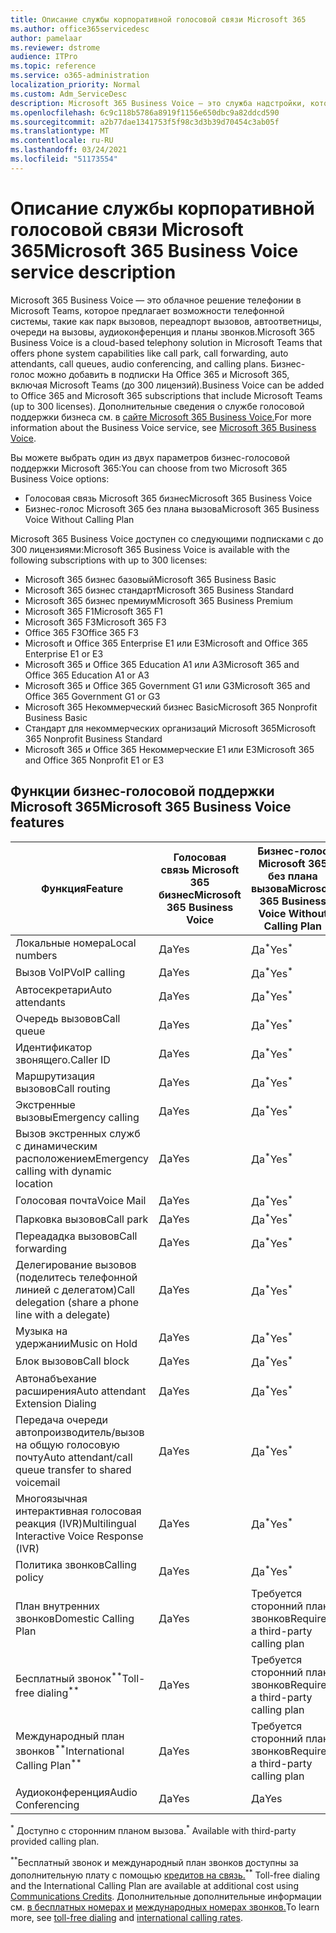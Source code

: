 ```yaml
---
title: Описание службы корпоративной голосовой связи Microsoft 365
ms.author: office365servicedesc
author: pamelaar
ms.reviewer: dstrome
audience: ITPro
ms.topic: reference
ms.service: o365-administration
localization_priority: Normal
ms.custom: Adm_ServiceDesc
description: Microsoft 365 Business Voice — это служба надстройки, которая позволяет использовать Microsoft Teams для телефонных звонков. Это сочетает в себе телефонную систему, внутренний телефонный план, SMS и аудиоконференцию.
ms.openlocfilehash: 6c9c118b5786a8919f1156e650dbc9a82ddcd590
ms.sourcegitcommit: a2b77dae1341753f5f98c3d3b39d70454c3ab05f
ms.translationtype: MT
ms.contentlocale: ru-RU
ms.lasthandoff: 03/24/2021
ms.locfileid: "51173554"
---
```

# <a name="microsoft-365-business-voice-service-description"></a><span data-ttu-id="597de-104">Описание службы корпоративной голосовой связи Microsoft 365</span><span class="sxs-lookup"><span data-stu-id="597de-104">Microsoft 365 Business Voice service description</span></span>

<span data-ttu-id="597de-105">Microsoft 365 Business Voice — это облачное решение телефонии в Microsoft Teams, которое предлагает возможности телефонной системы, такие как парк вызовов, переадпорт вызовов, автоответницы, очереди на вызовы, аудиоконференция и планы звонков.</span><span class="sxs-lookup"><span data-stu-id="597de-105">Microsoft 365 Business Voice is a cloud-based telephony solution in Microsoft Teams that offers phone system capabilities like call park, call forwarding, auto attendants, call queues, audio conferencing, and calling plans.</span></span> <span data-ttu-id="597de-106">Бизнес-голос можно добавить в подписки На Office 365 и Microsoft 365, включая Microsoft Teams (до 300 лицензий).</span><span class="sxs-lookup"><span data-stu-id="597de-106">Business Voice can be added to Office 365 and Microsoft 365 subscriptions that include Microsoft Teams (up to 300 licenses).</span></span> <span data-ttu-id="597de-107">Дополнительные сведения о службе голосовой поддержки бизнеса см. в [сайте Microsoft 365 Business Voice.](/MicrosoftTeams/business-voice/whats-business-voice)</span><span class="sxs-lookup"><span data-stu-id="597de-107">For more information about the Business Voice service, see [Microsoft 365 Business Voice](/MicrosoftTeams/business-voice/whats-business-voice).</span></span>

<span data-ttu-id="597de-108">Вы можете выбрать один из двух параметров бизнес-голосовой поддержки Microsoft 365:</span><span class="sxs-lookup"><span data-stu-id="597de-108">You can choose from two Microsoft 365 Business Voice options:</span></span>

- <span data-ttu-id="597de-109">Голосовая связь Microsoft 365 бизнес</span><span class="sxs-lookup"><span data-stu-id="597de-109">Microsoft 365 Business Voice</span></span>
- <span data-ttu-id="597de-110">Бизнес-голос Microsoft 365 без плана вызова</span><span class="sxs-lookup"><span data-stu-id="597de-110">Microsoft 365 Business Voice Without Calling Plan</span></span>

<span data-ttu-id="597de-111">Microsoft 365 Business Voice доступен со следующими подписками с до 300 лицензиями:</span><span class="sxs-lookup"><span data-stu-id="597de-111">Microsoft 365 Business Voice is available with the following subscriptions with up to 300 licenses:</span></span>

- <span data-ttu-id="597de-112">Microsoft 365 бизнес базовый</span><span class="sxs-lookup"><span data-stu-id="597de-112">Microsoft 365 Business Basic</span></span>
- <span data-ttu-id="597de-113">Microsoft 365 бизнес стандарт</span><span class="sxs-lookup"><span data-stu-id="597de-113">Microsoft 365 Business Standard</span></span>
- <span data-ttu-id="597de-114">Microsoft 365 бизнес премиум</span><span class="sxs-lookup"><span data-stu-id="597de-114">Microsoft 365 Business Premium</span></span>
- <span data-ttu-id="597de-115">Microsoft 365 F1</span><span class="sxs-lookup"><span data-stu-id="597de-115">Microsoft 365 F1</span></span>
- <span data-ttu-id="597de-116">Microsoft 365 F3</span><span class="sxs-lookup"><span data-stu-id="597de-116">Microsoft 365 F3</span></span>
- <span data-ttu-id="597de-117">Office 365 F3</span><span class="sxs-lookup"><span data-stu-id="597de-117">Office 365 F3</span></span>
- <span data-ttu-id="597de-118">Microsoft и Office 365 Enterprise E1 или E3</span><span class="sxs-lookup"><span data-stu-id="597de-118">Microsoft and Office 365 Enterprise E1 or E3</span></span>
- <span data-ttu-id="597de-119">Microsoft 365 и Office 365 Education A1 или A3</span><span class="sxs-lookup"><span data-stu-id="597de-119">Microsoft 365 and Office 365 Education A1 or A3</span></span>
- <span data-ttu-id="597de-120">Microsoft 365 и Office 365 Government G1 или G3</span><span class="sxs-lookup"><span data-stu-id="597de-120">Microsoft 365 and Office 365 Government G1 or G3</span></span>
- <span data-ttu-id="597de-121">Microsoft 365 Некоммерческий бизнес Basic</span><span class="sxs-lookup"><span data-stu-id="597de-121">Microsoft 365 Nonprofit Business Basic</span></span>
- <span data-ttu-id="597de-122">Стандарт для некоммерческих организаций Microsoft 365</span><span class="sxs-lookup"><span data-stu-id="597de-122">Microsoft 365 Nonprofit Business Standard</span></span>
- <span data-ttu-id="597de-123">Microsoft 365 и Office 365 Некоммерческие E1 или E3</span><span class="sxs-lookup"><span data-stu-id="597de-123">Microsoft 365 and Office 365 Nonprofit E1 or E3</span></span>

## <a name="microsoft-365-business-voice-features"></a><span data-ttu-id="597de-124">Функции бизнес-голосовой поддержки Microsoft 365</span><span class="sxs-lookup"><span data-stu-id="597de-124">Microsoft 365 Business Voice features</span></span>

| <span data-ttu-id="597de-125">Функция</span><span class="sxs-lookup"><span data-stu-id="597de-125">Feature</span></span> | <span data-ttu-id="597de-126">Голосовая связь Microsoft 365 бизнес</span><span class="sxs-lookup"><span data-stu-id="597de-126">Microsoft 365 Business Voice</span></span> | <span data-ttu-id="597de-127">Бизнес-голос Microsoft 365 без плана вызова</span><span class="sxs-lookup"><span data-stu-id="597de-127">Microsoft 365 Business Voice Without Calling Plan</span></span> |
|--------------------------------------------------------|------------------------------|---------------------------------------------------|
| <span data-ttu-id="597de-128">Локальные номера</span><span class="sxs-lookup"><span data-stu-id="597de-128">Local numbers</span></span> | <span data-ttu-id="597de-129">Да</span><span class="sxs-lookup"><span data-stu-id="597de-129">Yes</span></span> | <span data-ttu-id="597de-130">Да<sup>\*</sup></span><span class="sxs-lookup"><span data-stu-id="597de-130">Yes<sup>\*</sup></span></span> |
| <span data-ttu-id="597de-131">Вызов VoIP</span><span class="sxs-lookup"><span data-stu-id="597de-131">VoIP calling</span></span> | <span data-ttu-id="597de-132">Да</span><span class="sxs-lookup"><span data-stu-id="597de-132">Yes</span></span> | <span data-ttu-id="597de-133">Да<sup>\*</sup></span><span class="sxs-lookup"><span data-stu-id="597de-133">Yes<sup>\*</sup></span></span> |
| <span data-ttu-id="597de-134">Автосекретари</span><span class="sxs-lookup"><span data-stu-id="597de-134">Auto attendants</span></span> | <span data-ttu-id="597de-135">Да</span><span class="sxs-lookup"><span data-stu-id="597de-135">Yes</span></span> | <span data-ttu-id="597de-136">Да<sup>\*</sup></span><span class="sxs-lookup"><span data-stu-id="597de-136">Yes<sup>\*</sup></span></span> |
| <span data-ttu-id="597de-137">Очередь вызовов</span><span class="sxs-lookup"><span data-stu-id="597de-137">Call queue</span></span> | <span data-ttu-id="597de-138">Да</span><span class="sxs-lookup"><span data-stu-id="597de-138">Yes</span></span> | <span data-ttu-id="597de-139">Да<sup>\*</sup></span><span class="sxs-lookup"><span data-stu-id="597de-139">Yes<sup>\*</sup></span></span> |
| <span data-ttu-id="597de-140">Идентификатор звонящего.</span><span class="sxs-lookup"><span data-stu-id="597de-140">Caller ID</span></span> | <span data-ttu-id="597de-141">Да</span><span class="sxs-lookup"><span data-stu-id="597de-141">Yes</span></span> | <span data-ttu-id="597de-142">Да<sup>\*</sup></span><span class="sxs-lookup"><span data-stu-id="597de-142">Yes<sup>\*</sup></span></span> |
| <span data-ttu-id="597de-143">Маршрутизация вызовов</span><span class="sxs-lookup"><span data-stu-id="597de-143">Call routing</span></span> | <span data-ttu-id="597de-144">Да</span><span class="sxs-lookup"><span data-stu-id="597de-144">Yes</span></span> | <span data-ttu-id="597de-145">Да<sup>\*</sup></span><span class="sxs-lookup"><span data-stu-id="597de-145">Yes<sup>\*</sup></span></span> |
| <span data-ttu-id="597de-146">Экстренные вызовы</span><span class="sxs-lookup"><span data-stu-id="597de-146">Emergency calling</span></span> | <span data-ttu-id="597de-147">Да</span><span class="sxs-lookup"><span data-stu-id="597de-147">Yes</span></span> | <span data-ttu-id="597de-148">Да<sup>\*</sup></span><span class="sxs-lookup"><span data-stu-id="597de-148">Yes<sup>\*</sup></span></span> |
| <span data-ttu-id="597de-149">Вызов экстренных служб с динамическим расположением</span><span class="sxs-lookup"><span data-stu-id="597de-149">Emergency calling with dynamic location</span></span> | <span data-ttu-id="597de-150">Да</span><span class="sxs-lookup"><span data-stu-id="597de-150">Yes</span></span> | <span data-ttu-id="597de-151">Да<sup>\*</sup></span><span class="sxs-lookup"><span data-stu-id="597de-151">Yes<sup>\*</sup></span></span> |
| <span data-ttu-id="597de-152">Голосовая почта</span><span class="sxs-lookup"><span data-stu-id="597de-152">Voice Mail</span></span> | <span data-ttu-id="597de-153">Да</span><span class="sxs-lookup"><span data-stu-id="597de-153">Yes</span></span> | <span data-ttu-id="597de-154">Да<sup>\*</sup></span><span class="sxs-lookup"><span data-stu-id="597de-154">Yes<sup>\*</sup></span></span> |
| <span data-ttu-id="597de-155">Парковка вызовов</span><span class="sxs-lookup"><span data-stu-id="597de-155">Call park</span></span> | <span data-ttu-id="597de-156">Да</span><span class="sxs-lookup"><span data-stu-id="597de-156">Yes</span></span> | <span data-ttu-id="597de-157">Да<sup>\*</sup></span><span class="sxs-lookup"><span data-stu-id="597de-157">Yes<sup>\*</sup></span></span> |
| <span data-ttu-id="597de-158">Переададка вызовов</span><span class="sxs-lookup"><span data-stu-id="597de-158">Call forwarding</span></span> | <span data-ttu-id="597de-159">Да</span><span class="sxs-lookup"><span data-stu-id="597de-159">Yes</span></span> | <span data-ttu-id="597de-160">Да<sup>\*</sup></span><span class="sxs-lookup"><span data-stu-id="597de-160">Yes<sup>\*</sup></span></span> |
| <span data-ttu-id="597de-161">Делегирование вызовов (поделитесь телефонной линией с делегатом)</span><span class="sxs-lookup"><span data-stu-id="597de-161">Call delegation (share a phone line with a delegate)</span></span> | <span data-ttu-id="597de-162">Да</span><span class="sxs-lookup"><span data-stu-id="597de-162">Yes</span></span> | <span data-ttu-id="597de-163">Да<sup>\*</sup></span><span class="sxs-lookup"><span data-stu-id="597de-163">Yes<sup>\*</sup></span></span> |
| <span data-ttu-id="597de-164">Музыка на удержании</span><span class="sxs-lookup"><span data-stu-id="597de-164">Music on Hold</span></span> | <span data-ttu-id="597de-165">Да</span><span class="sxs-lookup"><span data-stu-id="597de-165">Yes</span></span> | <span data-ttu-id="597de-166">Да<sup>\*</sup></span><span class="sxs-lookup"><span data-stu-id="597de-166">Yes<sup>\*</sup></span></span> |
| <span data-ttu-id="597de-167">Блок вызовов</span><span class="sxs-lookup"><span data-stu-id="597de-167">Call block</span></span> | <span data-ttu-id="597de-168">Да</span><span class="sxs-lookup"><span data-stu-id="597de-168">Yes</span></span> | <span data-ttu-id="597de-169">Да<sup>\*</sup></span><span class="sxs-lookup"><span data-stu-id="597de-169">Yes<sup>\*</sup></span></span> |
| <span data-ttu-id="597de-170">Автонабъехание расширения</span><span class="sxs-lookup"><span data-stu-id="597de-170">Auto attendant Extension Dialing</span></span> | <span data-ttu-id="597de-171">Да</span><span class="sxs-lookup"><span data-stu-id="597de-171">Yes</span></span> | <span data-ttu-id="597de-172">Да<sup>\*</sup></span><span class="sxs-lookup"><span data-stu-id="597de-172">Yes<sup>\*</sup></span></span> |
| <span data-ttu-id="597de-173">Передача очереди автопроизводитель/вызов на общую голосовую почту</span><span class="sxs-lookup"><span data-stu-id="597de-173">Auto attendant/call queue transfer to shared voicemail</span></span> | <span data-ttu-id="597de-174">Да</span><span class="sxs-lookup"><span data-stu-id="597de-174">Yes</span></span> | <span data-ttu-id="597de-175">Да<sup>\*</sup></span><span class="sxs-lookup"><span data-stu-id="597de-175">Yes<sup>\*</sup></span></span> |
| <span data-ttu-id="597de-176">Многоязычная интерактивная голосовая реакция (IVR)</span><span class="sxs-lookup"><span data-stu-id="597de-176">Multilingual Interactive Voice Response (IVR)</span></span> | <span data-ttu-id="597de-177">Да</span><span class="sxs-lookup"><span data-stu-id="597de-177">Yes</span></span> | <span data-ttu-id="597de-178">Да<sup>\*</sup></span><span class="sxs-lookup"><span data-stu-id="597de-178">Yes<sup>\*</sup></span></span> |
| <span data-ttu-id="597de-179">Политика звонков</span><span class="sxs-lookup"><span data-stu-id="597de-179">Calling policy</span></span> | <span data-ttu-id="597de-180">Да</span><span class="sxs-lookup"><span data-stu-id="597de-180">Yes</span></span> | <span data-ttu-id="597de-181">Да<sup>\*</sup></span><span class="sxs-lookup"><span data-stu-id="597de-181">Yes<sup>\*</sup></span></span> |
| <span data-ttu-id="597de-182">План внутренних звонков</span><span class="sxs-lookup"><span data-stu-id="597de-182">Domestic Calling Plan</span></span> | <span data-ttu-id="597de-183">Да</span><span class="sxs-lookup"><span data-stu-id="597de-183">Yes</span></span> | <span data-ttu-id="597de-184">Требуется сторонний план звонков</span><span class="sxs-lookup"><span data-stu-id="597de-184">Requires a third-party calling plan</span></span> |
| <span data-ttu-id="597de-185">Бесплатный звонок<sup>\*\*</sup></span><span class="sxs-lookup"><span data-stu-id="597de-185">Toll-free dialing<sup>\*\*</sup></span></span> | <span data-ttu-id="597de-186">Да</span><span class="sxs-lookup"><span data-stu-id="597de-186">Yes</span></span> | <span data-ttu-id="597de-187">Требуется сторонний план звонков</span><span class="sxs-lookup"><span data-stu-id="597de-187">Requires a third-party calling plan</span></span> |
| <span data-ttu-id="597de-188">Международный план звонков<sup>\*\*</sup></span><span class="sxs-lookup"><span data-stu-id="597de-188">International Calling Plan<sup>\*\*</sup></span></span> | <span data-ttu-id="597de-189">Да</span><span class="sxs-lookup"><span data-stu-id="597de-189">Yes</span></span> | <span data-ttu-id="597de-190">Требуется сторонний план звонков</span><span class="sxs-lookup"><span data-stu-id="597de-190">Requires a third-party calling plan</span></span> |
| <span data-ttu-id="597de-191">Аудиоконференция</span><span class="sxs-lookup"><span data-stu-id="597de-191">Audio Conferencing</span></span> | <span data-ttu-id="597de-192">Да</span><span class="sxs-lookup"><span data-stu-id="597de-192">Yes</span></span> | <span data-ttu-id="597de-193">Да</span><span class="sxs-lookup"><span data-stu-id="597de-193">Yes</span></span> |

<span data-ttu-id="597de-194"><sup>\*</sup> Доступно с сторонним планом вызова.</span><span class="sxs-lookup"><span data-stu-id="597de-194"><sup>\*</sup> Available with third-party provided calling plan.</span></span>

<span data-ttu-id="597de-195"><sup>\*\*</sup>Бесплатный звонок и международный план звонков доступны за дополнительную плату с помощью [кредитов на связь.](/microsoftteams/what-are-communications-credits)</span><span class="sxs-lookup"><span data-stu-id="597de-195"><sup>\*\*</sup> Toll-free dialing and the International Calling Plan are available at additional cost using [Communications Credits](/microsoftteams/what-are-communications-credits).</span></span> <span data-ttu-id="597de-196">Дополнительные дополнительные информации см. [в бесплатных номерах и](/microsoftteams/toll-free-dialing-limitations-and-restrictions) [международных номерах звонков.](https://www.microsoft.com/microsoft-365/microsoft-teams/voice-calling?rtc=1#ow-download-rates)</span><span class="sxs-lookup"><span data-stu-id="597de-196">To learn more, see [toll-free dialing](/microsoftteams/toll-free-dialing-limitations-and-restrictions) and [international calling rates](https://www.microsoft.com/microsoft-365/microsoft-teams/voice-calling?rtc=1#ow-download-rates).</span></span>